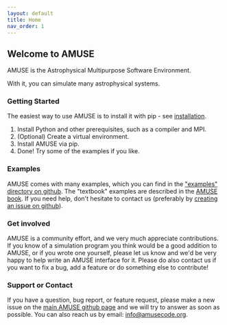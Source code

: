 ```yaml
---
layout: default
title: Home
nav_order: 1
---
```

## Welcome to AMUSE

AMUSE is the Astrophysical Multipurpose Software Environment.

With it, you can simulate many astrophysical systems.

### Getting Started

The easiest way to use AMUSE is to install it with pip - see [installation](/installation).
1. Install Python and other prerequisites, such as a compiler and MPI.
2. (Optional) Create a virtual environment.
3. Install AMUSE via pip.
4. Done! Try some of the examples if you like.

### Examples

AMUSE comes with many examples, which you can find in the ["examples" directory on github](https://github.com/amusecode/amuse/tree/master/examples).
The "textbook" examples are described in the [AMUSE book](https://iopscience.iop.org/book/978-0-7503-1320-9).
If you need help, don't hesitate to contact us (preferably by [creating an issue on github](https://github.com/amusecode/amuse/issues/new?assignees=&labels=question&template=question.md&title=)).

### Get involved

AMUSE is a community effort, and we very much appreciate contributions.
If you know of a simulation program you think would be a good addition to AMUSE, or if you wrote one yourself, please let us know and we'd be very happy to help write an AMUSE interface for it.
Please do also contact us if you want to fix a bug, add a feature or do something else to contribute!

### Support or Contact

If you have a question, bug report, or feature request, please make a new issue on the [main AMUSE github page](https://github.com/amusecode/amuse/issues/new/choose) and we will try to answer as soon as possible.
You can also reach us by email: <info@amusecode.org>.
